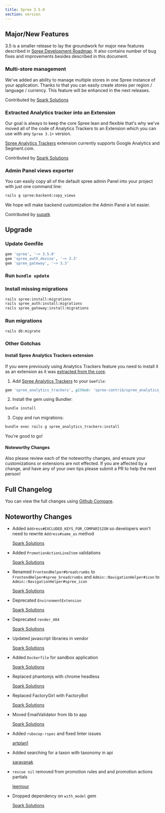 ```yaml
---
title: Spree 3.5.0
section: version
---
```


## Major/New Features

3.5 is a smaller release to lay the groundwork for major new features
described in [Spree Development Roadmap](https://github.com/spree/spree/milestones?direction=asc&sort=due_date&state=open).
It also contains number of bug fixes and improvements besides described in this document.

### Multi-store management

We've added an ability to manage multiple stores in one Spree instance of your application.
Thanks to that you can easily create stores per region / language / currency.
This feature will be enhanced in the next releases.

Contributed by [Spark Solutions](https://github.com/spree/spree/pull/8545)

### Extracted Analytics tracker into an Extension

Our goal is always to keep the core Spree lean and flexible that's why we've moved all of the code of
Analytics Trackers to an Extension which you can use with any `Spree 3.1+` version.

[Spree Analytics Trackers](https://github.com/spree-contrib/spree_analytics_trackers) extension currently supports Google Analytics and Segment.com.

Contributed by [Spark Solutions](https://github.com/spree/spree/pull/8408)

### Admin Panel views exporter

You can easily copy all of the default spree admin Panel into
your project with just one command line:

```bash
rails g spree:backend:copy_views
```

We hope will make backend customization the Admin Panel a lot easier.

Contributed by [supatk](https://github.com/spree/spree/issues/8583)

## Upgrade

### Update Gemfile

```ruby
gem 'spree', '~> 3.5.0'
gem 'spree_auth_devise', '~> 3.3'
gem 'spree_gateway', '~> 3.3'
```

### Run `bundle update`

### Install missing migrations

```bash
rails spree:install:migrations
rails spree_auth:install:migrations
rails spree_gateway:install:migrations
```

### Run migrations

```bash
rails db:migrate
```

### Other Gotchas

#### Install Spree Analytics Trackers extension

If you were previously using Analytics Trackers feature you need to install it as an extension
as it was [extracted from the core](https://github.com/spree/spree/pull/8408).

1. Add [Spree Analytics Trackers](https://github.com/spree-contrib/spree_analytics_trackers) to your `Gemfile`:

  ```ruby
  gem 'spree_analytics_trackers', github: 'spree-contrib/spree_analytics_trackers'
  ```

2. Install the gem using Bundler:

  ```bash
  bundle install
  ```

3. Copy and run migrations:

  ```bash
  bundle exec rails g spree_analytics_trackers:install
  ```

You're good to go!

#### Noteworthy Changes

Also please review each of the noteworthy changes, and ensure your customizations
or extensions are not effected. If you are affected by a change, and have any
of your own tips please submit a PR to help the next person!

## Full Changelog

You can view the full changes using [Github Compare](https://github.com/spree/spree/compare/3-4-stable...master).

## Noteworthy Changes

* Added `Address#EXCLUDED_KEYS_FOR_COMPARISION` so developers won't need to rewrite `Address#same_as` method

  [Spark Solutions](https://github.com/spree/spree/pull/8387)

* Added `PromotionActionLineItem` validations

  [Spark Solutions](https://github.com/spree/spree/pull/8533)

* Renamed `FrontendHelper#breadcrumbs` to `FrontendHelper#spree_breadcrumbs` and
  `Admin::NavigationHelper#icon` to `Admin::NavigationHelper#spree_icon`

  [Spark Solutions](https://github.com/spree/spree/pull/8445)

* Deprecated `EnvironmentExtension`

  [Spark Solutions](https://github.com/spree/spree/pull/8459)

* Deprecated `render_404`

  [Spark Solutions](https://github.com/spree/spree/pull/8465)

* Updated javascript libraries in vendor

  [Spark Solutions](https://github.com/spree/spree/pull/8402)

* Added `Dockerfile` for sandbox application

  [Spark Solutions](https://github.com/spree/spree/pull/8402)

* Replaced phantomjs with chrome headless

  [Spark Solutions](https://github.com/spree/spree/pull/8429)

* Replaced FactoryGirl with FactoryBot

  [Spark Solutions](https://github.com/spree/spree/pull/8431)

* Moved EmailValidator from lib to app

  [Spark Solutions](https://github.com/spree/spree/pull/8612)

* Added `rubocop-rspec` and fixed linter issues

  [artplan1](https://github.com/spree/spree/pull/8574)

* Added searching for a taxon with taxonomy in api

  [saravanak](https://github.com/spree/spree/pull/8594)

* `rescue nil` removed from promotion rules and and promotion actions partials

  [leemour](https://github.com/spree/spree/pull/8510)

* Dropped dependency on `with_model` gem

  [Spark Solutions](https://github.com/spree/spree/pull/8528)
